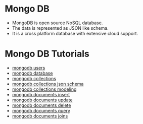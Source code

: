 # Mongo DB
* MongoDB is open source NoSQL database.
* The data is represented as JSON like schema.
* It is a cross platform database with extensive cloud support.

# Mongo DB Tutorials
* [mongodb users](mongodb-users.html)
* [mongodb database](mongodb-database.html)
* [mongodb collections](mongodb-collections.html)
* [mongodb collections json schema](mongodb-collections-json-schema.html)
* [mongodb collections modeling](mongodb-collections-modeling.html)
* [mongodb documents insert](mongodb-documents-insert.html)
* [mongodb documents update](mongodb-documents-update.html)
* [mongodb documents delete](mongodb-documents-delete.html)
* [mongodb documents query](mongodb-documents-query.html)
* [mongodb documents joins](mongodb-documents-joins.html)
